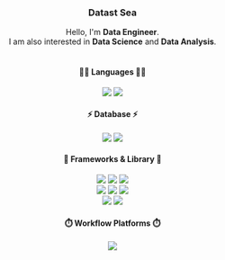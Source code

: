 <!-- Badge: https://github.com/alexandresanlim/Badges4-README.md-Profile -->

<div align=center>
  
  <h3>Datast Sea</h3>
  
  <div>Hello, I'm <strong>Data Engineer</strong>.</div>
  <div>I am also interested in <strong>Data Science</strong> and <strong>Data Analysis</strong>.</div>
  <br/>
  
  <h4>👩‍💻 Languages 👩‍💻</h4>
  <div>
    <img src="https://img.shields.io/badge/Python-FFD43B?style=for-the-badge&logo=python&logoColor=blue">
    <img src="https://img.shields.io/badge/JavaScript-323330?style=for-the-badge&logo=javascript&logoColor=F7DF1E">
  </div>
  
  <h4>⚡ Database ⚡</h4>
  <div>
    <img src="https://img.shields.io/badge/MySQL-005C84?style=for-the-badge&logo=mysql&logoColor=white">
    <img src="https://img.shields.io/badge/MongoDB-4EA94B?style=for-the-badge&logo=mongodb&logoColor=white">
<!--     <img src="https://img.shields.io/badge/redis-%23DD0031.svg?&style=for-the-badge&logo=redis&logoColor=white"> -->
  </div>
  
  <h4>🚀 Frameworks & Library 🚀</h4>
  <div>
    <img src="https://img.shields.io/badge/Apache_Spark-FFFFFF?style=for-the-badge&logo=apachespark&logoColor=#E35A16">
    <img src="https://img.shields.io/badge/Apache_Hadoop-66CCFF?style=for-the-badge&logo=apachehadoop&logoColor=white">
    <img src="https://img.shields.io/badge/Docker-2CA5E0?style=for-the-badge&logo=docker&logoColor=white">
<!--     <img src="https://img.shields.io/badge/kubernetes-326ce5.svg?&style=for-the-badge&logo=kubernetes&logoColor=white"> -->
    <br/>
    <img src="https://img.shields.io/badge/Flask-000000?style=for-the-badge&logo=flask&logoColor=white">
<!--     <img src="https://img.shields.io/badge/fastapi-109989?style=for-the-badge&logo=FASTAPI&logoColor=white"> -->
<!--     <img src="https://img.shields.io/badge/Django-092E20?style=for-the-badge&logo=django&logoColor=green"> -->
<!--     <br/> -->
    <img src="https://img.shields.io/badge/Node.js-339933?style=for-the-badge&logo=nodedotjs&logoColor=white">
    <img src="https://img.shields.io/badge/Express.js-000000?style=for-the-badge&logo=express&logoColor=white">
    <br/>
    <img src="https://img.shields.io/badge/jQuery-0769AD?style=for-the-badge&logo=jquery&logoColor=white">
<!--     <img src="https://img.shields.io/badge/Chart.js-FF6384?style=for-the-badge&logo=chartdotjs&logoColor=white"> -->
    <img src="https://img.shields.io/badge/Bootstrap-563D7C?style=for-the-badge&logo=bootstrap&logoColor=white">
  </div>
  
  <h4>⏱️ Workflow Platforms ⏱️</h4>
  <div>
    <img src="https://img.shields.io/badge/Airflow-017CEE?style=for-the-badge&logo=Apache%20Airflow&logoColor=white">
  </div>
  
<!--   <h4>📊 Analytics 📊</h4>
  <div>
    <img src="https://img.shields.io/badge/Tableau-E97627?style=for-the-badge&logo=Tableau&logoColor=white">
  </div>
  
  <h4>🤖 Artificial Intelligence 🤖</h4>
  <div>
    <img src="https://img.shields.io/badge/TensorFlow-FF6F00?style=for-the-badge&logo=tensorflow&logoColor=white">
    <img src="https://img.shields.io/badge/Keras-FF0000?style=for-the-badge&logo=keras&logoColor=white">
    <img src="https://img.shields.io/badge/PyTorch-EE4C2C?style=for-the-badge&logo=pytorch&logoColor=white">
    <br/>
    <img src="https://img.shields.io/badge/scikit_learn-F7931E?style=for-the-badge&logo=scikit-learn&logoColor=white">
    <img src="https://img.shields.io/badge/SciPy-654FF0?style=for-the-badge&logo=SciPy&logoColor=white">
  </div> -->

</div>
